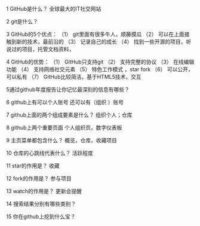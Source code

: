 1 GitHub是什么？
	全球最大的IT社交网站
	
2 git是什么？

3 GitHub的5个优点：
（1）	git里面有很多牛人，顺藤摸瓜
（2）	可以在上面接触到新的技术，最前沿的
（3）	记录自己的成长
（4）	找到一些开源的项目，听说过的项目，托管文档资料，

4 GitHub的优势：
（1）	GitHub只支持git
（2）	支持完整的协议
（3）	在线编辑功能
（4）	支持网络社交元素
（5）	特色工作模式 ，star  fork
（6）	可以公开，可以私有
（7）	GitHub比较简洁，基于HTML5技术，交互

5通过github年度报告让你记忆最深刻的信息有哪些？

6 github上有可以个人账号 还可以有（组织 ）账号

7 github上面的两个组成要素是什么？ 
组织个人；仓库 

8 github上两个重要页面
个人组织页，数字仪表板

9 主页菜单都包含什么？
概览，仓库，收藏项目

10 仓库的心跳线代表什么？
	活跃程度
	
11 star的作用是？
	收藏
	
12  fork的作用是？
	参与项目
	
13  watch的作用是？
	更新会提醒
	
14  搜索结果分别有哪些类别？

15  你在github上挖到什么宝？



	
